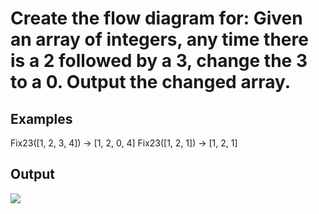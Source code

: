 # Create the flow diagram for: Given an array of integers, any time there is a 2 followed by a 3, change the 3 to a 0. Output the changed array. 

## Examples

Fix23([1, 2, 3, 4]) → [1, 2, 0, 4]
Fix23([1, 2, 1]) → [1, 2, 1]

## Output

![](quiz40.jpeg)
